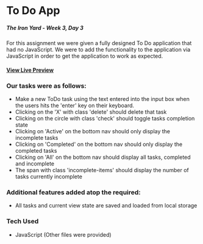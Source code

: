 # To Do App

##### The Iron Yard - Week 3, Day 3

For this assignment we were given a fully designed To Do application that had no JavaScript. We were to add the functionality to the application via JavaScript in order to get the application to work as expected.

#### [View Live Preview](https://tomgobich.github.io/tiy_week3_day3_todo_app/)

### Our tasks were as follows:
- Make a new ToDo task using the text entered into the input box when the users hits the 'enter' key on their keyboard.
- Clicking on the 'X' with class 'delete' should delete that task
- Clicking on the circle with class 'check' should toggle tasks completion state
- Clicking on 'Active' on the bottom nav should only display the incomplete tasks
- Clicking on 'Completed' on the bottom nav should only display the completed tasks
- Clicking on 'All' on the bottom nav should display all tasks, completed and incomplete
- The span with class 'incomplete-items' should display the number of tasks currently incomplete

### Additional features added atop the required:
- All tasks and current view state are saved and loaded from local storage

### Tech Used

- JavaScript (Other files were provided)

